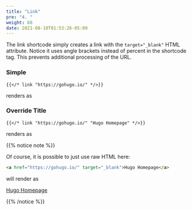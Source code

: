 ```yaml
---
title: "Link"
pre: "4. "
weight: 60
date: 2021-08-10T01:53:26-05:00
---
```


The link shortcode simply creates a link with the `target="_blank"` HTML attribute. Notice it uses angle brackets instead of percent in the shortcode tag. This prevents additional processing of the URL.

### Simple

```
{{</* link "https://gohugo.io/" */>}}
```

renders as



### Override Title

```
{{</* link "https://gohugo.io/" "Hugo Homepage" */>}}
```

renders as



{{% notice note %}}

Of course, it is possible to just use raw HTML here:

```html
<a href="https://gohugo.io/" target="_blank">Hugo Homepage</a>
```

will render as 

<a href="https://gohugo.io/" target="_blank">Hugo Homepage</a>

{{% /notice %}}